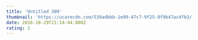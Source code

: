 ```yaml
---
title: 'Untitled 309'
thumbnail: 'https://ucarecdn.com/539adbbb-1e99-47c7-9f25-0f9b47ac4fb3/'
date: 2016-10-29T21:14:44.000Z
rating: 1
---
```

